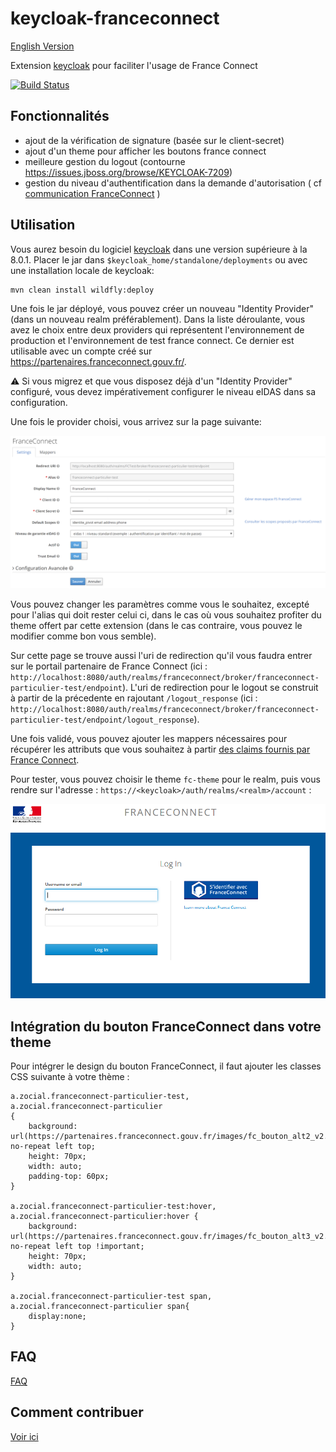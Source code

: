 # keycloak-franceconnect

[English Version](README.en.md)

Extension [keycloak](https://www.keycloak.org) pour faciliter l'usage de France Connect

[![Build Status](https://travis-ci.org/inseefr/Keycloak-FranceConnect.svg?branch=master)](https://travis-ci.org/inseefr/Keycloak-FranceConnect)

## Fonctionnalités

- ajout de la vérification de signature (basée sur le client-secret)
- ajout d'un theme pour afficher les boutons france connect
- meilleure gestion du logout (contourne https://issues.jboss.org/browse/KEYCLOAK-7209)
- gestion du niveau d'authentification dans la demande d'autorisation ( cf [communication FranceConnect](https://dev.entrouvert.org/issues/34448) )

## Utilisation

Vous aurez besoin du logiciel [keycloak](https://www.keycloak.org) dans une version supérieure à la 8.0.1.
Placer le jar dans `$keycloak_home/standalone/deployments`
ou avec une installation locale de keycloak:

```
mvn clean install wildfly:deploy
```

Une fois le jar déployé, vous pouvez créer un nouveau "Identity Provider" (dans un nouveau realm préférablement). Dans la liste déroulante, vous avez le choix entre deux providers qui représentent l'environnement de production et l'environnement de test france connect. Ce dernier est utilisable avec un compte créé sur https://partenaires.franceconnect.gouv.fr/.

:warning: Si vous migrez et que vous disposez déjà d'un "Identity Provider" configuré, vous devez impérativement configurer le niveau eIDAS dans sa configuration.

Une fois le provider choisi, vous arrivez sur la page suivante:

![keycloak-fc-conf-provider](/assets/keycloak-fc-conf-provider.PNG)

Vous pouvez changer les paramètres comme vous le souhaitez, excepté pour l'alias qui doit rester celui ci, dans le cas où vous souhaitez profiter du theme offert par cette extension (dans le cas contraire, vous pouvez le modifier comme bon vous semble).

Sur cette page se trouve aussi l'uri de redirection qu'il vous faudra entrer sur le portail partenaire de France Connect (ici : `http://localhost:8080/auth/realms/franceconnect/broker/franceconnect-particulier-test/endpoint`). L'uri de redirection pour le logout se construit à partir de la précedente en rajoutant `/logout_response` (ici : `http://localhost:8080/auth/realms/franceconnect/broker/franceconnect-particulier-test/endpoint/logout_response`).

Une fois validé, vous pouvez ajouter les mappers nécessaires pour récupérer les attributs que vous souhaitez à partir [des claims fournis par France Connect](https://partenaires.franceconnect.gouv.fr/fcp/fournisseur-service).

Pour tester, vous pouvez choisir le theme `fc-theme` pour le realm, puis vous rendre sur l'adresse : `https://<keycloak>/auth/realms/<realm>/account` :

![keycloak-fc-login](/assets/keycloak-fc-login.PNG)

## Intégration du bouton FranceConnect dans votre theme

Pour intégrer le design du bouton FranceConnect, il faut ajouter les classes CSS suivante à votre thème :

```
a.zocial.franceconnect-particulier-test,
a.zocial.franceconnect-particulier
{
    background: url(https://partenaires.franceconnect.gouv.fr/images/fc_bouton_alt2_v2.png) no-repeat left top;
    height: 70px;
    width: auto;
    padding-top: 60px;
}

a.zocial.franceconnect-particulier-test:hover,
a.zocial.franceconnect-particulier:hover {
    background: url(https://partenaires.franceconnect.gouv.fr/images/fc_bouton_alt3_v2.png) no-repeat left top !important;
    height: 70px;
    width: auto;
}

a.zocial.franceconnect-particulier-test span,
a.zocial.franceconnect-particulier span{
    display:none;
}
```

## FAQ

[FAQ](FAQ.md)

## Comment contribuer

[Voir ici](CONTRIBUTING.md)
